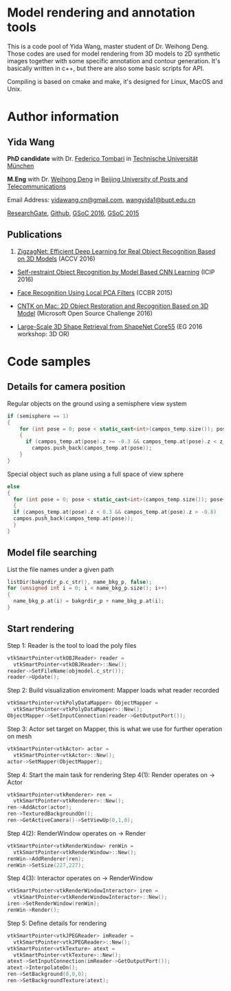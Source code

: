 # Model rendering and annotation tools

This is a code pool of Yida Wang, master student of Dr. Weihong Deng. Those codes are used for model rendering from 3D models to 2D synthetic images together with some specific annotation and contour generation. It's basically written in c++, but there are also some basic scripts for API.

Compiling is based on cmake and make, it's designed for Linux, MacOS and Unix.

# Author information

## Yida Wang

**PhD candidate** with Dr. [Federico Tombari](http://campar.in.tum.de/Main/FedericoTombari) in [Technische Universität München](https://www.tum.de/)

**M.Eng** with Dr. [Weihong Deng](http://www.whdeng.cn/) in [Beijing University of Posts and Telecommunications](http://english.bupt.edu.cn/)

Email Address: yidawang.cn@gmail.com, wangyida1@bupt.edu.cn

[ResearchGate](https://www.researchgate.net/profile/Yida_Wang), [Github](https://github.com/wangyida), [GSoC 2016](https://summerofcode.withgoogle.com/archive/2016/projects/4623962327744512/), [GSoC 2015](https://www.google-melange.com/archive/gsoc/2015/orgs/opencv/projects/wangyida.html)

## Publications

1. [ZigzagNet: Efficient Deep Learning for Real Object Recognition Based on 3D Models](https://www.researchgate.net/profile/Yida_Wang/publications?sorting=recentlyAdded) (ACCV 2016)

+ [Self-restraint Object Recognition by Model Based CNN Learning](http://ieeexplore.ieee.org/document/7532438/) (ICIP 2016)

+ [Face Recognition Using Local PCA Filters](http://link.springer.com/chapter/10.1007%2F978-3-319-25417-3_5) (CCBR 2015)

+ [CNTK on Mac: 2D Object Restoration and Recognition Based on 3D Model](https://www.microsoft.com/en-us/research/academic-program/microsoft-open-source-challenge/) (Microsoft Open Source Challenge 2016)

+ [Large-Scale 3D Shape Retrieval from ShapeNet Core55](https://shapenet.cs.stanford.edu/shrec16/shrec16shapenet.pdf) (EG 2016 workshop: 3D OR)

# Code samples

## Details for camera position
Regular objects on the ground using a semisphere view system
```cpp
if (semisphere == 1)
{
    for (int pose = 0; pose < static_cast<int>(campos_temp.size()); pose++)
    {
      if (campos_temp.at(pose).z >= -0.3 && campos_temp.at(pose).z < z_range)
        campos.push_back(campos_temp.at(pose));
    }
}
```
Special object such as plane using a full space of view sphere
```cpp
else
{
  for (int pose = 0; pose < static_cast<int>(campos_temp.size()); pose++)
  {
  if (campos_temp.at(pose).z < 0.3 && campos_temp.at(pose).z > -0.8)
  campos.push_back(campos_temp.at(pose));
  }
}
```
## Model file searching
List the file names under a given path
```cpp
listDir(bakgrdir_p.c_str(), name_bkg_p, false);
for (unsigned int i = 0; i < name_bkg_p.size(); i++)
{
  name_bkg_p.at(i) = bakgrdir_p + name_bkg_p.at(i);
}
```
## Start rendering
Step 1: Reader is the tool to load the poly files
```cpp
vtkSmartPointer<vtkOBJReader> reader =
  vtkSmartPointer<vtkOBJReader>::New();
reader->SetFileName(objmodel.c_str());
reader->Update();
```

Step 2: Build visualization enviroment:
Mapper loads what reader recorded
```cpp
vtkSmartPointer<vtkPolyDataMapper> ObjectMapper =
  vtkSmartPointer<vtkPolyDataMapper>::New();
ObjectMapper->SetInputConnection(reader->GetOutputPort());
```

Step 3: Actor set target on Mapper,
this is what we use for further operation on mesh
```cpp
vtkSmartPointer<vtkActor> actor =
  vtkSmartPointer<vtkActor>::New();
actor->SetMapper(ObjectMapper);
```

Step 4: Start the main task for rendering
Step 4(1): Render operates on -> Actor
```cpp
vtkSmartPointer<vtkRenderer> ren =
  vtkSmartPointer<vtkRenderer>::New();
ren->AddActor(actor);
ren->TexturedBackgroundOn();
ren->GetActiveCamera()->SetViewUp(0,1,0);

```

Step 4(2): RenderWindow operates on -> Render
```cpp
vtkSmartPointer<vtkRenderWindow> renWin =
  vtkSmartPointer<vtkRenderWindow>::New();
renWin->AddRenderer(ren);
renWin->SetSize(227,227);
```

Step 4(3): Interactor operates  on -> RenderWindow
```cpp
vtkSmartPointer<vtkRenderWindowInteractor> iren =
  vtkSmartPointer<vtkRenderWindowInteractor>::New();
iren->SetRenderWindow(renWin);
renWin->Render();
```

Step 5: Define details for rendering
```cpp
vtkSmartPointer<vtkJPEGReader> imReader =
  vtkSmartPointer<vtkJPEGReader>::New();
vtkSmartPointer<vtkTexture> atext =
  vtkSmartPointer<vtkTexture>::New();
atext->SetInputConnection(imReader->GetOutputPort());
atext->InterpolateOn();
ren->SetBackground(0,0,0);
ren->SetBackgroundTexture(atext);
```
